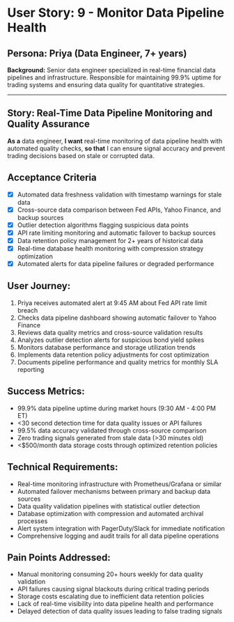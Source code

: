 # User Story: 9 - Monitor Data Pipeline Health

## Persona: Priya (Data Engineer, 7+ years)
**Background:** Senior data engineer specialized in real-time financial data pipelines and infrastructure. Responsible for maintaining 99.9% uptime for trading systems and ensuring data quality for quantitative strategies.

---

## Story: Real-Time Data Pipeline Monitoring and Quality Assurance

**As a** data engineer,
**I want** real-time monitoring of data pipeline health with automated quality checks,
**so that** I can ensure signal accuracy and prevent trading decisions based on stale or corrupted data.

## Acceptance Criteria

- [x] Automated data freshness validation with timestamp warnings for stale data
- [x] Cross-source data comparison between Fed APIs, Yahoo Finance, and backup sources
- [x] Outlier detection algorithms flagging suspicious data points
- [x] API rate limiting monitoring and automatic failover to backup sources
- [x] Data retention policy management for 2+ years of historical data
- [x] Real-time database health monitoring with compression strategy optimization
- [x] Automated alerts for data pipeline failures or degraded performance

## User Journey:

1. Priya receives automated alert at 9:45 AM about Fed API rate limit breach
2. Checks data pipeline dashboard showing automatic failover to Yahoo Finance
3. Reviews data quality metrics and cross-source validation results
4. Analyzes outlier detection alerts for suspicious bond yield spikes
5. Monitors database performance and storage utilization trends
6. Implements data retention policy adjustments for cost optimization
7. Documents pipeline performance and quality metrics for monthly SLA reporting

## Success Metrics:

- 99.9% data pipeline uptime during market hours (9:30 AM - 4:00 PM ET)
- <30 second detection time for data quality issues or API failures
- 99.5% data accuracy validated through cross-source comparison
- Zero trading signals generated from stale data (>30 minutes old)
- <$500/month data storage costs through optimized retention policies

## Technical Requirements:

- Real-time monitoring infrastructure with Prometheus/Grafana or similar
- Automated failover mechanisms between primary and backup data sources
- Data quality validation pipelines with statistical outlier detection
- Database optimization with compression and automated archival processes
- Alert system integration with PagerDuty/Slack for immediate notification
- Comprehensive logging and audit trails for all data pipeline operations

## Pain Points Addressed:

- Manual monitoring consuming 20+ hours weekly for data quality validation
- API failures causing signal blackouts during critical trading periods
- Storage costs escalating due to inefficient data retention policies
- Lack of real-time visibility into data pipeline health and performance
- Delayed detection of data quality issues leading to false trading signals
